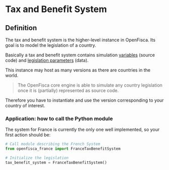# Tax and Benefit System

## Definition

The tax and benefit system is the higher-level instance in OpenFisca.
Its goal is to model the legislation of a country.

Basically a tax and benefit system contains simulation [variables](variables.md) (source code) and [legislation parameters](parameters.md) (data).


This instance may host as many versions as there are countries in the world. 

> The OpenFisca core engine is able to simulate any country legislation once it is (partially) represented as source code.


Therefore you have to instantiate and use the version corresponding to your country of interest.

### Application: how to call the Python module

The system for France is currently the only one well implemented, so your first action should be:

```python
# Call module describing the French System
from openfisca_france import FranceTaxBenefitSystem

# Initialize the legislation
tax_benefit_system = FranceTaxBenefitSystem()

```

 

